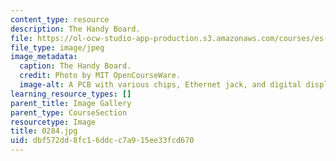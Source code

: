 ```yaml
---
content_type: resource
description: The Handy Board.
file: https://ol-ocw-studio-app-production.s3.amazonaws.com/courses/es-293-lego-robotics-spring-2007/dbf572dd8fc16ddcc7a915ee33fcd670_0284.jpg
file_type: image/jpeg
image_metadata:
  caption: The Handy Board.
  credit: Photo by MIT OpenCourseWare.
  image-alt: A PCB with various chips, Ethernet jack, and digital display.
learning_resource_types: []
parent_title: Image Gallery
parent_type: CourseSection
resourcetype: Image
title: 0284.jpg
uid: dbf572dd-8fc1-6ddc-c7a9-15ee33fcd670
---
```

